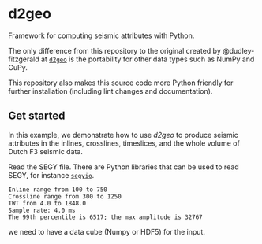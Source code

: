 # d2geo
Framework for computing seismic attributes with Python.

The only difference from this repository to the original created by @dudley-fitzgerald at [`d2geo`](https://github.com/dudley-fitzgerald/d2geo) is the portability for other data types such as NumPy and CuPy.

This repository also makes this source code more Python friendly for further installation (including lint changes and documentation).

## Get started

In this example, we demonstrate how to use *d2geo* to produce seismic attributes in the inlines, crosslines, timeslices, and the whole volume of Dutch F3 seismic data. 

Read the SEGY file. There are Python libraries that can be used to read SEGY, for instance [`segyio`](https://github.com/equinor/segyio). 

```
Inline range from 100 to 750
Crossline range from 300 to 1250
TWT from 4.0 to 1848.0
Sample rate: 4.0 ms
The 99th percentile is 6517; the max amplitude is 32767
```

we need to have a data cube (Numpy or HDF5) for the input. 

